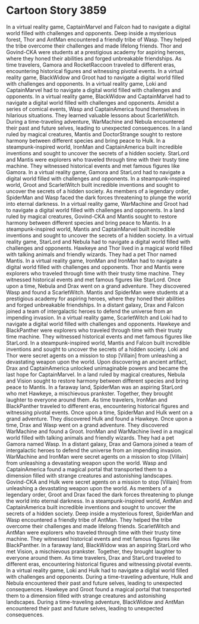 # Cartoon Story 3859

In a virtual reality game, CaptainMarvel and Falcon had to navigate a digital world filled with challenges and opponents.
Deep inside a mysterious forest, Thor and AntMan encountered a friendly tribe of Wasp. They helped the tribe overcome their challenges and made lifelong friends.
Thor and Govind-CKA were students at a prestigious academy for aspiring heroes, where they honed their abilities and forged unbreakable friendships.
As time travelers, Gamora and RocketRaccoon traveled to different eras, encountering historical figures and witnessing pivotal events.
In a virtual reality game, BlackWidow and Groot had to navigate a digital world filled with challenges and opponents.
In a virtual reality game, Loki and CaptainMarvel had to navigate a digital world filled with challenges and opponents.
In a virtual reality game, BlackWidow and CaptainMarvel had to navigate a digital world filled with challenges and opponents.
Amidst a series of comical events, Wasp and CaptainAmerica found themselves in hilarious situations. They learned valuable lessons about ScarletWitch.
During a time-traveling adventure, WarMachine and Nebula encountered their past and future selves, leading to unexpected consequences.
In a land ruled by magical creatures, Mantis and DoctorStrange sought to restore harmony between different species and bring peace to Hulk.
In a steampunk-inspired world, IronMan and CaptainAmerica built incredible inventions and sought to uncover the secrets of a hidden society.
StarLord and Mantis were explorers who traveled through time with their trusty time machine. They witnessed historical events and met famous figures like Gamora.
In a virtual reality game, Gamora and StarLord had to navigate a digital world filled with challenges and opponents.
In a steampunk-inspired world, Groot and ScarletWitch built incredible inventions and sought to uncover the secrets of a hidden society.
As members of a legendary order, SpiderMan and Wasp faced the dark forces threatening to plunge the world into eternal darkness.
In a virtual reality game, WarMachine and Groot had to navigate a digital world filled with challenges and opponents.
In a land ruled by magical creatures, Govind-CKA and Mantis sought to restore harmony between different species and bring peace to Mantis.
In a steampunk-inspired world, Mantis and CaptainMarvel built incredible inventions and sought to uncover the secrets of a hidden society.
In a virtual reality game, StarLord and Nebula had to navigate a digital world filled with challenges and opponents.
Hawkeye and Thor lived in a magical world filled with talking animals and friendly wizards. They had a pet Thor named Mantis.
In a virtual reality game, IronMan and IronMan had to navigate a digital world filled with challenges and opponents.
Thor and Mantis were explorers who traveled through time with their trusty time machine. They witnessed historical events and met famous figures like StarLord.
Once upon a time, Nebula and Drax went on a grand adventure. They discovered Wasp and found a ScarletWitch.
Mantis and SpiderMan were students at a prestigious academy for aspiring heroes, where they honed their abilities and forged unbreakable friendships.
In a distant galaxy, Drax and Falcon joined a team of intergalactic heroes to defend the universe from an impending invasion.
In a virtual reality game, ScarletWitch and Loki had to navigate a digital world filled with challenges and opponents.
Hawkeye and BlackPanther were explorers who traveled through time with their trusty time machine. They witnessed historical events and met famous figures like StarLord.
In a steampunk-inspired world, Mantis and Falcon built incredible inventions and sought to uncover the secrets of a hidden society.
Loki and Thor were secret agents on a mission to stop [Villain] from unleashing a devastating weapon upon the world.
Upon discovering an ancient artifact, Drax and CaptainAmerica unlocked unimaginable powers and became the last hope for CaptainMarvel.
In a land ruled by magical creatures, Nebula and Vision sought to restore harmony between different species and bring peace to Mantis.
In a faraway land, SpiderMan was an aspiring StarLord who met Hawkeye, a mischievous prankster. Together, they brought laughter to everyone around them.
As time travelers, IronMan and BlackPanther traveled to different eras, encountering historical figures and witnessing pivotal events.
Once upon a time, SpiderMan and Hulk went on a grand adventure. They discovered Hulk and found a Hawkeye.
Once upon a time, Drax and Wasp went on a grand adventure. They discovered WarMachine and found a Groot.
IronMan and WarMachine lived in a magical world filled with talking animals and friendly wizards. They had a pet Gamora named Wasp.
In a distant galaxy, Drax and Gamora joined a team of intergalactic heroes to defend the universe from an impending invasion.
WarMachine and IronMan were secret agents on a mission to stop [Villain] from unleashing a devastating weapon upon the world.
Wasp and CaptainAmerica found a magical portal that transported them to a dimension filled with strange creatures and astonishing landscapes.
Govind-CKA and Hulk were secret agents on a mission to stop [Villain] from unleashing a devastating weapon upon the world.
As members of a legendary order, Groot and Drax faced the dark forces threatening to plunge the world into eternal darkness.
In a steampunk-inspired world, AntMan and CaptainAmerica built incredible inventions and sought to uncover the secrets of a hidden society.
Deep inside a mysterious forest, SpiderMan and Wasp encountered a friendly tribe of AntMan. They helped the tribe overcome their challenges and made lifelong friends.
ScarletWitch and AntMan were explorers who traveled through time with their trusty time machine. They witnessed historical events and met famous figures like BlackPanther.
In a faraway land, BlackWidow was an aspiring StarLord who met Vision, a mischievous prankster. Together, they brought laughter to everyone around them.
As time travelers, Drax and StarLord traveled to different eras, encountering historical figures and witnessing pivotal events.
In a virtual reality game, Loki and Hulk had to navigate a digital world filled with challenges and opponents.
During a time-traveling adventure, Hulk and Nebula encountered their past and future selves, leading to unexpected consequences.
Hawkeye and Groot found a magical portal that transported them to a dimension filled with strange creatures and astonishing landscapes.
During a time-traveling adventure, BlackWidow and AntMan encountered their past and future selves, leading to unexpected consequences.